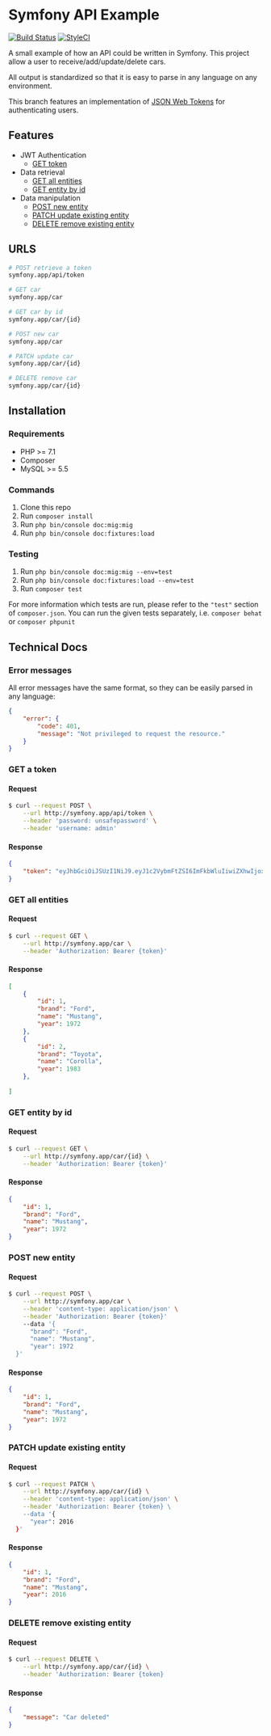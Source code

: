 # Symfony API Example

[![Build Status](https://travis-ci.org/loekiedepo/Symfony-API-Example.svg?branch=with-authentication)](https://travis-ci.org/loekiedepo/Symfony-API-Example)
[![StyleCI](https://styleci.io/repos/75643731/shield?branch=with-authentication)](https://styleci.io/repos/75643731)

A small example of how an API could be written in Symfony. This project allow a user to receive/add/update/delete cars.

All output is standardized so that it is easy to parse in any language on any environment.

This branch features an implementation of [JSON Web Tokens](https://jwt.io/) for authenticating users.

## Features

- JWT Authentication
   - [GET token](#get-a-token)
- Data retrieval
   - [GET all entities](#get-all-entities)
   - [GET entity by id](#get-entity-by-id)
- Data manipulation
   - [POST new entity](#post-new-entity)
   - [PATCH update existing entity](#patch-update-existing-entity)
   - [DELETE remove existing entity](#delete-removing-existing-entity)
   

## URLS

```bash
# POST retrieve a token
symfony.app/api/token

# GET car
symfony.app/car

# GET car by id
symfony.app/car/{id}

# POST new car
symfony.app/car

# PATCH update car
symfony.app/car/{id}

# DELETE remove car
symfony.app/car/{id}
```

## Installation

### Requirements

- PHP >= 7.1
- Composer
- MySQL >= 5.5

### Commands

1. Clone this repo
2. Run `composer install`
3. Run `php bin/console doc:mig:mig`
4. Run `php bin/console doc:fixtures:load`

### Testing

1. Run `php bin/console doc:mig:mig --env=test`
2. Run `php bin/console doc:fixtures:load --env=test`
3. Run `composer test`

For more information which tests are run, please refer to the `"test"` section of `composer.json`.
You can run the given tests separately, i.e. `composer behat` or `composer phpunit`

## Technical Docs

### Error messages

All error messages have the same format, so they can be easily parsed in any language:

```JSON
{
    "error": {
        "code": 401,
        "message": "Not privileged to request the resource."
    }
}
```

### GET a token

#### Request
```bash
$ curl --request POST \
    --url http://symfony.app/api/token \
    --header 'password: unsafepassword' \
    --header 'username: admin'
```

#### Response
```JSON
{
	"token": "eyJhbGciOiJSUzI1NiJ9.eyJ1c2VybmFtZSI6ImFkbWluIiwiZXhwIjoxNDg0NTgyNTc4LCJpYXQiOjE0ODQ1ODE5Nzh9.t31C2jYVHWybZ2szEFwkGEzspYFyg9BlTyolnYtznnm8eFPIZI00hZPYCPFX2Ka7-gBFb3keM_2WVhfXKvreQpaFzge2HQ1lfMgVBCCUsxoiESUo6qCkna0Vb6ttv1qLyBRAqui_ijjANaAqEgO648vnIP0BMOYkjzw9-jNJNRQ25Bv4Y7bc_LGcGJQc2wGlg5sxWqMYhHwwCncBNPpdwTj9e9WULGBv0U1Hc_8I5eCrQFrCJGeQaKnEiy1GKXdRCSqwfCqEDrbXhgkBGygUbPGAYrfU8SnrtxFRI_EN92PByo2rjpy_M5gL-Md6czN5xDSxJHmswValR-I1ga1WkqEf194erD7KJmRRXUpz1HwNDWPDm1RJfzVgj0vTlW7kCKdLqGkkvaVnPuToxLhAPnp-kfdFkprtND0J8CajdiKaYVia4DwOjK4w_lbnfLMzZp6s6o7eKQ4h7_vkZAGu_DA0f6fVOuGQc5cqef_1oMqbKKrhVWL4xMg9wovpkAm_AF-iii-cjaXejArKzZ_4sKku5fc7BleSIHH0sXXLWlE_bI6ftc3AAxTl1buIOwpqrKDwlU_YfO8d9YkuZCRG-I0B8Nu0hfW6qh3jwIaqlqaAP6ZqAfAk8Sd6cQw8eqSqjhFjtSKA2J-DYn4lP2DC-0-_6ydj8sl3pB-DV7MEVVI"
}
```

### GET all entities

#### Request

```bash
$ curl --request GET \
    --url http://symfony.app/car \
    --header 'Authorization: Bearer {token}'
```

#### Response

```JSON
[
    {
        "id": 1,
        "brand": "Ford",
        "name": "Mustang",
        "year": 1972
    },
    {
        "id": 2,
        "brand": "Toyota",
        "name": "Corolla",
        "year": 1983
    },
    
]
```

### GET entity by id

#### Request

```bash
$ curl --request GET \
    --url http://symfony.app/car/{id} \
    --header 'Authorization: Bearer {token}'
```

#### Response
```JSON
{
    "id": 1,
    "brand": "Ford",
    "name": "Mustang",
    "year": 1972
}
```

### POST new entity

#### Request

```bash
$ curl --request POST \
    --url http://symfony.app/car \
    --header 'content-type: application/json' \
    --header 'Authorization: Bearer {token}'
    --data '{
	  "brand": "Ford",
	  "name": "Mustang",
	  "year": 1972
  }'
```

#### Response
```JSON
{
    "id": 1,
    "brand": "Ford",
    "name": "Mustang",
    "year": 1972
}
```

### PATCH update existing entity

#### Request
```bash
$ curl --request PATCH \
    --url http://symfony.app/car/{id} \
    --header 'content-type: application/json' \
    --header 'Authorization: Bearer {token} \
    --data '{
      "year": 2016
  }'
```

#### Response
```JSON
{
    "id": 1,
    "brand": "Ford",
    "name": "Mustang",
    "year": 2016
}
```

### DELETE remove existing entity

#### Request
```bash
$ curl --request DELETE \
    --url http://symfony.app/car/{id} \
    --header 'Authorization: Bearer {token}
```

#### Response
```JSON
{
    "message": "Car deleted"
}
```
